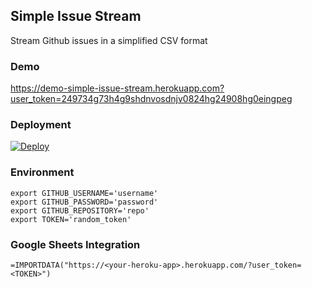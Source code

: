 ## Simple Issue Stream
Stream Github issues in a simplified CSV format  

### Demo
https://demo-simple-issue-stream.herokuapp.com?user_token=249734g73h4g9shdnvosdnjv0824hg24908hg0eingpeg

### Deployment

[![Deploy](https://www.herokucdn.com/deploy/button.svg)](https://heroku.com/deploy?template=https://github.com/WebDevEngines/simple-issue-stream)

### Environment

```
export GITHUB_USERNAME='username'
export GITHUB_PASSWORD='password'
export GITHUB_REPOSITORY='repo'
export TOKEN='random_token'
```

### Google Sheets Integration

```
=IMPORTDATA("https://<your-heroku-app>.herokuapp.com/?user_token=<TOKEN>")
```
